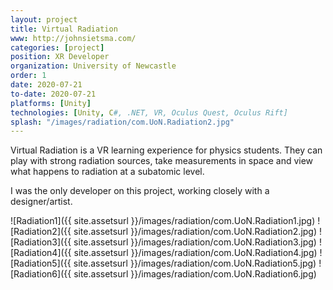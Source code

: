 ```yaml
---
layout: project
title: Virtual Radiation
www: http://johnsietsma.com/
categories: [project]
position: XR Developer
organization: University of Newcastle
order: 1
date: 2020-07-21
to-date: 2020-07-21
platforms: [Unity]
technologies: [Unity, C#, .NET, VR, Oculus Quest, Oculus Rift]
splash: "/images/radiation/com.UoN.Radiation2.jpg"
---
```


Virtual Radiation is a VR learning experience for physics students. They can play with strong radiation sources, take measurements in space and view what happens to radiation at a subatomic level.

I was the only developer on this project, working closely with a designer/artist.

![Radiation1]({{ site.assetsurl }}/images/radiation/com.UoN.Radiation1.jpg)
![Radiation2]({{ site.assetsurl }}/images/radiation/com.UoN.Radiation2.jpg)
![Radiation3]({{ site.assetsurl }}/images/radiation/com.UoN.Radiation3.jpg)
![Radiation4]({{ site.assetsurl }}/images/radiation/com.UoN.Radiation4.jpg)
![Radiation5]({{ site.assetsurl }}/images/radiation/com.UoN.Radiation5.jpg)
![Radiation6]({{ site.assetsurl }}/images/radiation/com.UoN.Radiation6.jpg)
